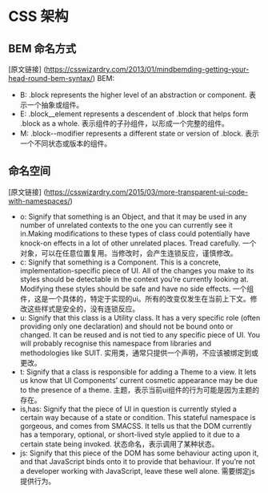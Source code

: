 # CSS 架构
## BEM 命名方式
[原文链接] (https://csswizardry.com/2013/01/mindbemding-getting-your-head-round-bem-syntax/)
    BEM:
* B: .block represents the higher level of an abstraction or component.
         表示一个抽象或组件。
* E: .block__element represents a descendent of .block that helps form .block as a whole.
         表示组件的子孙组件，以形成一个完整的组件。
* M: .block--modifier represents a different state or version of .block.
         表示一个不同状态或版本的组件。
## 命名空间
[原文链接] (https://csswizardry.com/2015/03/more-transparent-ui-code-with-namespaces/)
* o: Signify that something is an Object, and that it may be used in any number of unrelated 
         contexts to the one you can currently see it in.Making modifications to these types of class
         could potentially have knock-on effects in a lot of other unrelated places. Tread carefully.
         一个对象，可以在任意位置复用。当修改时，会产生连锁反应，谨慎修改。
* c: Signify that something is a Component. This is a concrete, implementation-specific piece of UI. 
         All of the changes you make to its styles should be detectable in the context you’re currently looking at.
         Modifying these styles should be safe and have no side effects.
         一个组件，这是一个具体的，特定于实现的ui。所有的改变仅发生在当前上下文。修改这些样式是安全的，没有连锁反应。
* u: Signify that this class is a Utility class. It has a very specific role (often providing only one declaration) 
         and should not be bound onto or changed. It can be reused and is not tied to any specific piece of UI. 
         You will probably recognise this namespace from libraries and methodologies like SUIT.
         实用类，通常只提供一个声明，不应该被绑定到或更改。
* t: Signify that a class is responsible for adding a Theme to a view. It lets us know that UI Components’ 
         current cosmetic appearance may be due to the presence of a theme.
         主题，表示当前ui组件的行为可能是因为主题的存在。
* is,has: Signify that the piece of UI in question is currently styled a certain way because of a state or condition. 
         This stateful namespace is gorgeous, and comes from SMACSS. It tells us that the DOM currently has a temporary,
         optional, or short-lived style applied to it due to a certain state being invoked.
         状态命名，表示调用了某种状态。
* js: Signify that this piece of the DOM has some behaviour acting upon it, and that JavaScript binds onto it to provide that behaviour.
         If you’re not a developer working with JavaScript, leave these well alone.
         需要绑定js提供行为。
